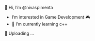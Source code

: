 
👋 Hi, I’m @nivaspimenta

- I’m interested in Game Development 🎮
- 🌱 I’m currently learning c++


📁 Uploading ...

<!---
nivaspimenta/nivaspimenta is a ✨ special ✨ repository because its `README.md` (this file) appears on your GitHub profile.
You can click the Preview link to take a look at your changes.
--->
